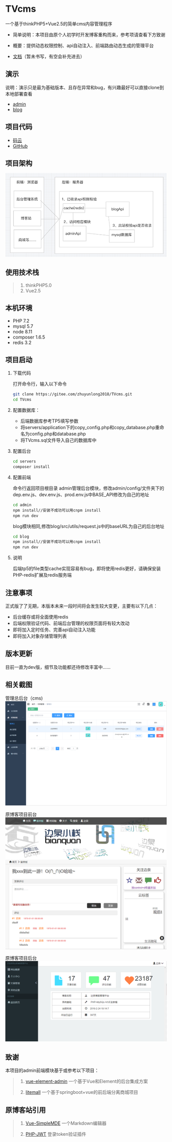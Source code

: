 # TVcms

一个基于thinkPHP5+Vue2.5的简单cms内容管理程序


* 简单说明：本项目由原个人初学时开发博客重构而来，参考项请查看下方致谢

* 概要：提供动态权限控制、api自动注入、前端路由动态生成的管理平台

* [文档](https://gitee.com/zhuyunlong2018/TVcms/wikis)（暂未书写，有空会补充进去）

 

## 演示

说明：演示只是最为基础版本、且存在异常和bug，有兴趣最好可以直接clone到本地部署查看

* [admin](http://zhuzu.top/dist)
* [blog](http://zhuzu.top)


## 项目代码

* [码云](https://gitee.com/zhuyunlong2018/TVcms)
* [GitHub](https://github.com/920200256/TVcms)

## 项目架构
![](./doc/pic/system_pic1.png)    

## 使用技术栈

> 1. thinkPHP5.0
> 2. Vue2.5
> 

## 本机环境
* PHP 7.2
* mysql 5.7
* node 8.11
* composer 1.6.5
* redis 3.2

## 项目启动

1. 下载代码

    打开命令行，输入以下命令
    ```bash
    git clone https://gitee.com/zhuyunlong2018/TVcms.git
    cd TVcms
    ```
    
2. 配置数据库：
    * 后端数据库参考TP5填写参数
    * 将servers/application下的copy_config.php和copy_database.php重命名为config.php和database.php
    * 将TVcms.sql文件导入自己的数据库中


3. 配置后台

    ```bash
    cd servers
    composer install
    ```
    
4. 配置前端

    命令行返回项目根目录
	admin管理后台模块，修改admin/config/文件夹下的dep.env.js、dev.env.js、prod.env.js中BASE_API修改为自己的地址
    ```bash
	cd admin
    npm install//安装不成功可以用cnpm install
    npm run dev
    ```
    blog模块相同,修改blog/src/utils/request.js中的baseURL为自己的后台地址
	```bash
	cd blog
    npm install//安装不成功可以用cnpm install
    npm run dev
	```
    
5. 说明
   
   后端tp5的file类型cache实现容易有bug，即将使用redis更好，请确保安装PHP-redis扩展及redis服务端

## 注意事项

正式版了了无期，本版本未来一段时间将会发生较大变更，主要有以下几点：

* 后台缓存或将全面使用redis
* 后端权限验证代码、前端后台管理的权限页面将有较大改动
* 即将加入定时任务、完善api自动注入功能
* 即将加入对象存储管理列表

## 版本更新

目前一直为dev版，细节及功能都还待修改丰富中……


## 相关截图

管理总后台（cms)
![](./doc/pic/show_admin1.png)   

原博客项目前台
![](./doc/pic/show_blog1.png)   

原博客项目后台
![](./doc/pic/show_blog2.png)   

## 致谢

本项目的admin前端模块基于或参考以下项目：
> 1. [vue-element-admin](https://github.com/PanJiaChen/vue-element-admin)
> 一个基于Vue和Element的后台集成方案
> 
> 2. [litemall](https://github.com/linlinjava/litemall)
>一个基于springboot+vue的前后端分离商城项目
>


## 原博客站引用

> 1. [Vue-SimpleMDE](https://github.com/F-loat/vue-simplemde)
>一个Markdown编辑器
>
> 2. [PHP-JWT](https://packagist.org/packages/firebase/php-jwt)
>登录token验证插件

